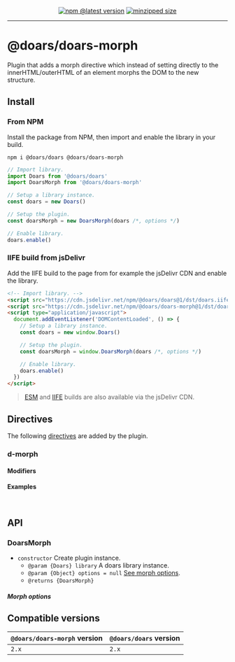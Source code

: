 <div align="center">

[![npm @latest version](https://img.shields.io/npm/v/@doars/doars-morph.svg?label=Version&style=flat-square&maxAge=86400)](https://www.npmjs.com/package/@doars/doars-morph)
[![minzipped size](https://img.shields.io/bundlephobia/minzip/@doars/doars-morph?label=Size&style=flat-square&maxAge=86400)](https://www.npmjs.com/package/@doars/doars-morph)

</div>

<hr/>

# @doars/doars-morph

Plugin that adds a morph directive which instead of setting directly to the innerHTML/outerHTML of an element morphs the DOM to the new structure.

## Install

### From NPM

Install the package from NPM, then import and enable the library in your build.

```
npm i @doars/doars @doars/doars-morph
```

```JavaScript
// Import library.
import Doars from '@doars/doars'
import DoarsMorph from '@doars/doars-morph'

// Setup a library instance.
const doars = new Doars()

// Setup the plugin.
const doarsMorph = new DoarsMorph(doars /*, options */)

// Enable library.
doars.enable()
```

### IIFE build from jsDelivr

Add the IIFE build to the page from for example the jsDelivr CDN and enable the
library.

```HTML
<!-- Import library. -->
<script src="https://cdn.jsdelivr.net/npm/@doars/doars@1/dst/doars.iife.js"></script>
<script src="https://cdn.jsdelivr.net/npm/@doars/doars-morph@1/dst/doars-morph.iife.js"></script>
<script type="application/javascript">
  document.addEventListener('DOMContentLoaded', () => {
    // Setup a library instance.
    const doars = new window.Doars()

    // Setup the plugin.
    const doarsMorph = window.DoarsMorph(doars /*, options */)

    // Enable library.
    doars.enable()
  })
</script>
```

> [ESM](https://cdn.jsdelivr.net/npm/@doars/doars-morph@1/dst/doars-morph.esm.js)
> and
> [IIFE](https://cdn.jsdelivr.net/npm/@doars/doars-morph@1/dst/doars-morph.iife.js)
> builds are also available via the jsDelivr CDN.

## Directives

The following
[directives](https://github.com/doars/doars/tree/main/packages/doars#directives)
are added by the plugin.

### d-morph

#### Modifiers

#### Examples

```HTML

```

```HTML

```

## API

### DoarsMorph

- `constructor` Create plugin instance.
  - `@param {Doars} library` A doars library instance.
  - `@param {Object} options = null` [See morph options](#morph-options).
  - `@returns {DoarsMorph}`

##### Morph options

## Compatible versions

| `@doars/doars-morph` version | `@doars/doars` version |
| ---------------------------- | ---------------------- |
| `2.x`                        | `2.x`                  |
